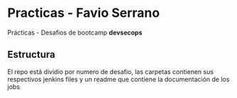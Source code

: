 # Practicas - Favio Serrano 
Prácticas - Desafios de bootcamp **devsecops**

## Estructura
El repo está dividio por numero de desafio, las carpetas contienen sus respectivos jenkins files y un readme
que contiene la documentación de los jobs  